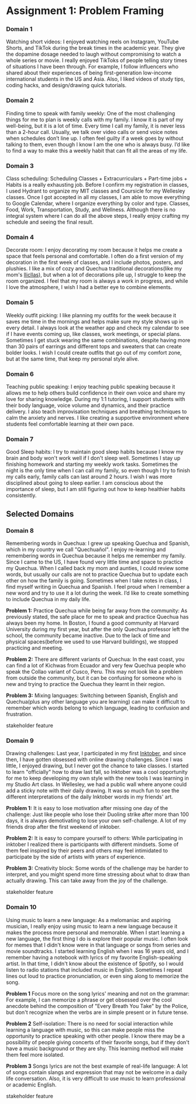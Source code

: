 # Assignment 1: Problem Framing
### Domain 1
Watching short videos: I enjoyed watching reels on Instagram, YouTube Shorts, and TikTok during the break times in the academic year. They give the dopamine dosage needed to laugh without compromising to watch a whole series or movie. I really enjoyed TikToks of people telling story times of situations I have been through. For example, I follow influencers who shared about their experiences of being first-generation low-income international students in the US and Asia. Also, I liked videos of study tips, coding hacks, and design/drawing quick tutorials.

### Domain 2
Finding time to speak with family weekly: One of the most challenging things for me to plan is weekly calls with my family. I know it is part of my well-being, but it is a lot of time. Every time I call my family, it is never less than a 2-hour call. Usually, we talk over video calls or send voice notes when schedules don’t line up. I often feel guilty if a week goes by without talking to them, even though I know I am the one who is always busy. I’d like to find a way to make this a weekly habit that can fit all the areas of my life.

### Domain 3
Class scheduling: Scheduling Classes + Extracurriculars + Part-time jobs + Habits is a really exhausting job. Before I confirm my registration in classes, I used Hydrant to organize my MIT classes and Coursicle for my Wellesley classes. Once I got accepted in all my classes, I am able to move everything to Google Calendar, where I organize everything by color and type. Classes, Food, Work, Transportation, Study, and Wellness. Although there is no integral system where I can do all the above steps, I really enjoy crafting my schedule and seeing the final result.

### Domain 4
Decorate room: I enjoy decorating my room because it helps me create a space that feels personal and comfortable. I often do a first version of my decoration in the first week of classes, and I include photos, posters, and plushies. I like a mix of cozy and Quechua traditional decorations(like my mom's [llicllas](https://andeantextilearts.org/rosas-lliclla-threads-that-tell-stories/)), but when a lot of decorations pile up, I struggle to keep the room organized. I feel that my room is always a work in progress, and while I love the atmosphere, I wish I had a better eye to combine elements.

### Domain 5
Weekly outfit picking: I like planning my outfits for the week because it saves me time in the mornings and helps make sure my style shows up in every detail. I always look at the weather app and check my calendar to see if I have events coming up, like classes, work meetings, or special plans. Sometimes I get stuck wearing the same combinations, despite having more than 30 pairs of earrings and different tops and sweaters that can create bolder looks. I wish I could create outfits that go out of my comfort zone, but at the same time, that keep my personal style alive.

### Domain 6
Teaching public speaking: I enjoy teaching public speaking because it allows me to help others build confidence in their own voice and share my love for sharing knowledge. During my 1:1 tutoring, I support students with their body language, voice volume and dynamics, and their practice delivery. I also teach improvisation techniques and breathing techniques to calm the anxiety and nerves. I like creating a supportive environment where students feel comfortable learning at their own pace. 

### Domain 7
Good Sleep habits: I try to maintain good sleep habits because I know my brain and body won't work well if I don't sleep well. Sometimes I stay up finishing homework and starting my weekly work tasks. Sometimes the night is the only time when I can call my family, so even though I try to finish my calls early, family calls can last around 2 hours. I wish I was more disciplined about going to sleep earlier. I am conscious about the importance of sleep, but I am still figuring out how to keep healthier habits consistently.

## Selected Domains
### Domain 8
Remembering words in Quechua: I grew up speaking Quechua and Spanish, which in my country we call "Quechuañol". I enjoy re-learning and remembering words in Quechua because it helps me remember my family. Since I came to the US, I have found very little time and space to practice my Quechua. When I called back my mom and aunties, I could review some words, but usually our calls are not to practice Quechua but to update each other on how the family is going. Sometimes when I take notes in class, I find myself writing in Quechua and Spanish. I feel proud when I remember a new word and try to use it a lot during the week. I’d like to create something to include Quechua in my daily life.

**Problem 1:** 
Practice Quechua while being far away from the community: As previously stated, the safe place for me to speak and practice Quechua has always been my home. In Boston, I found a good community at Harvard University during my first year, but after the only Quechua professor left the school, the community became inactive. Due to the lack of time and physical spaces(before we used to use Harvard buildings), we stopped practicing and meeting.

**Problem 2:** 
There are different variants of Quechua: In the east coast, you can find a lot of Kichwas from Ecuador and very few Quechua people who speak the Collao variant of Cusco, Peru. This may not look like a problem from outside the community, but it can be confusing for someone who is new and trying to practice the Quechua they learnt in their region.

**Problem 3:**
Mixing languages: Switching between Spanish, English and Quechua(plus any other language you are learning) can make it difficult to remember which words belong to which language, leading to confusion and frustration.

stakeholder 
feature
### Domain 9
Drawing challenges: Last year, I participated in my first [Inktober](https://inktober.com/), and since then, I have gotten obsessed with online drawing challenges. Since I was little, I enjoyed drawing, but I never got the chance to take classes. I started to learn "officially" how to draw last fall, so Inktober was a cool opportunity for me to keep developing my own style with the new tools I was learning in my Studio Art class. In Wellesley, we had a public wall where anyone could add a sticky note with their daily drawing. It was so much fun to see the different interpretations of the daily Inktober words in my friends' art.

**Problem 1:**
It is easy to lose motivation after missing one day of the challenge: Just like people who lose their Duoling strike after more than 100 days, it is always demotivating to lose your own self-challenge. A lot of my friends drop after the first weekend of inktober.

**Problem 2:**
It is easy to compare yourself to others: While participating in inktober I realized there is participants with different mindsets. Some of them feel inspired by their peers and others may feel intimidated to participate by the side of artists with years of experience.

**Problem 3:**
Creativity block: Some words of the challenge may be harder to interpret, and you might spend more time stressing about what to draw than actually drawing. This can take away from the joy of the challenge.

stakeholder 
feature
### Domain 10
Using music to learn a new language: As a melomaniac and aspiring musician, I really enjoy using music to learn a new language because it makes the process more personal and memorable. When I start learning a new language, the first thing I do is explore their popular music. I often look for memes that I didn't know were in that language or songs from series and movie soundtracks. I started learning English when I was 16 years old, and I remember having a notebook with lyrics of my favorite English-speaking artist. In that time, I didn't know about the existence of Spotify, so I would listen to radio stations that included music in English. Sometimes I repeat lines out loud to practice pronunciation, or even sing along to memorize the song.

**Problem 1**
Focus more on the song lyrics' meaning and not on the grammar: For example, I can memorize a phrase or get obsessed over the cool anecdote behind the composition of "Every Breath You Take" by the Police, but don't recognize when the verbs are in simple present or in future tense.

**Problem 2**
Self-isolation: There is no need for social interaction while learning a language with music, so this can make people miss the opportunity to practice speaking with other people. I know there may be a possibility of people giving concerts of their favorite songs, but if they don't have a music background or they are shy. This learning method will make them feel more isolated.

**Problem 3**
Songs lyrics are not the best example of real-life language: A lot of songs contain slangs and expression that may not be welcome in a daily life conversation. Also, it is very difficult to use music to learn professional or academic English. 

stakeholder 
feature


